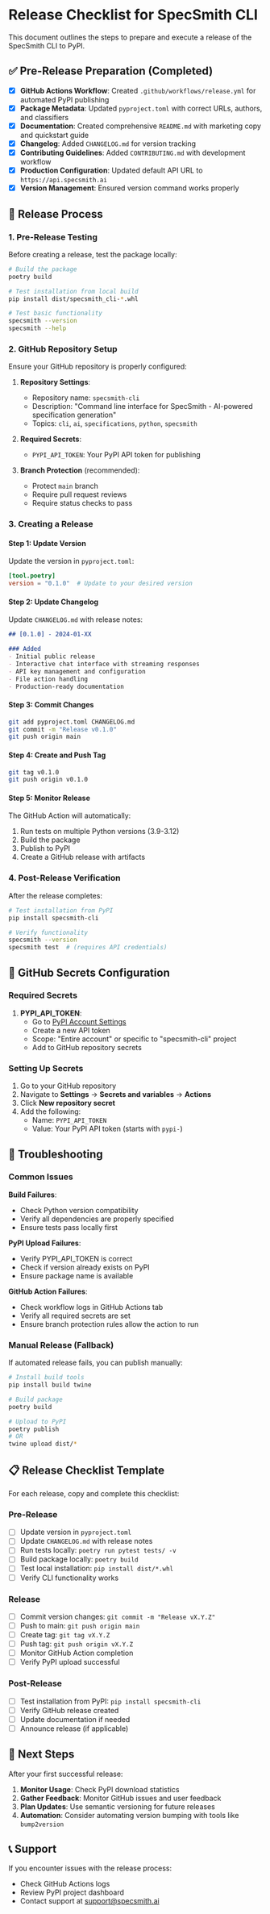 # Release Checklist for SpecSmith CLI

This document outlines the steps to prepare and execute a release of the SpecSmith CLI to PyPI.

## ✅ Pre-Release Preparation (Completed)

- [x] **GitHub Actions Workflow**: Created `.github/workflows/release.yml` for automated PyPI publishing
- [x] **Package Metadata**: Updated `pyproject.toml` with correct URLs, authors, and classifiers
- [x] **Documentation**: Created comprehensive `README.md` with marketing copy and quickstart guide
- [x] **Changelog**: Added `CHANGELOG.md` for version tracking
- [x] **Contributing Guidelines**: Added `CONTRIBUTING.md` with development workflow
- [x] **Production Configuration**: Updated default API URL to `https://api.specsmith.ai`
- [x] **Version Management**: Ensured version command works properly

## 🚀 Release Process

### 1. Pre-Release Testing

Before creating a release, test the package locally:

```bash
# Build the package
poetry build

# Test installation from local build
pip install dist/specsmith_cli-*.whl

# Test basic functionality
specsmith --version
specsmith --help
```

### 2. GitHub Repository Setup

Ensure your GitHub repository is properly configured:

1. **Repository Settings**:
   - Repository name: `specsmith-cli`
   - Description: "Command line interface for SpecSmith - AI-powered specification generation"
   - Topics: `cli`, `ai`, `specifications`, `python`, `specsmith`

2. **Required Secrets**:
   - `PYPI_API_TOKEN`: Your PyPI API token for publishing

3. **Branch Protection** (recommended):
   - Protect `main` branch
   - Require pull request reviews
   - Require status checks to pass

### 3. Creating a Release

#### Step 1: Update Version
Update the version in `pyproject.toml`:
```toml
[tool.poetry]
version = "0.1.0"  # Update to your desired version
```

#### Step 2: Update Changelog
Update `CHANGELOG.md` with release notes:
```markdown
## [0.1.0] - 2024-01-XX

### Added
- Initial public release
- Interactive chat interface with streaming responses
- API key management and configuration
- File action handling
- Production-ready documentation
```

#### Step 3: Commit Changes
```bash
git add pyproject.toml CHANGELOG.md
git commit -m "Release v0.1.0"
git push origin main
```

#### Step 4: Create and Push Tag
```bash
git tag v0.1.0
git push origin v0.1.0
```

#### Step 5: Monitor Release
The GitHub Action will automatically:
1. Run tests on multiple Python versions (3.9-3.12)
2. Build the package
3. Publish to PyPI
4. Create a GitHub release with artifacts

### 4. Post-Release Verification

After the release completes:

```bash
# Test installation from PyPI
pip install specsmith-cli

# Verify functionality
specsmith --version
specsmith test  # (requires API credentials)
```

## 🔧 GitHub Secrets Configuration

### Required Secrets

1. **PYPI_API_TOKEN**:
   - Go to [PyPI Account Settings](https://pypi.org/manage/account/)
   - Create a new API token
   - Scope: "Entire account" or specific to "specsmith-cli" project
   - Add to GitHub repository secrets

### Setting Up Secrets

1. Go to your GitHub repository
2. Navigate to **Settings** → **Secrets and variables** → **Actions**
3. Click **New repository secret**
4. Add the following:
   - Name: `PYPI_API_TOKEN`
   - Value: Your PyPI API token (starts with `pypi-`)

## 🐛 Troubleshooting

### Common Issues

**Build Failures**:
- Check Python version compatibility
- Verify all dependencies are properly specified
- Ensure tests pass locally first

**PyPI Upload Failures**:
- Verify PYPI_API_TOKEN is correct
- Check if version already exists on PyPI
- Ensure package name is available

**GitHub Action Failures**:
- Check workflow logs in GitHub Actions tab
- Verify all required secrets are set
- Ensure branch protection rules allow the action to run

### Manual Release (Fallback)

If automated release fails, you can publish manually:

```bash
# Install build tools
pip install build twine

# Build package
poetry build

# Upload to PyPI
poetry publish
# OR
twine upload dist/*
```

## 📋 Release Checklist Template

For each release, copy and complete this checklist:

### Pre-Release
- [ ] Update version in `pyproject.toml`
- [ ] Update `CHANGELOG.md` with release notes
- [ ] Run tests locally: `poetry run pytest tests/ -v`
- [ ] Build package locally: `poetry build`
- [ ] Test local installation: `pip install dist/*.whl`
- [ ] Verify CLI functionality works

### Release
- [ ] Commit version changes: `git commit -m "Release vX.Y.Z"`
- [ ] Push to main: `git push origin main`
- [ ] Create tag: `git tag vX.Y.Z`
- [ ] Push tag: `git push origin vX.Y.Z`
- [ ] Monitor GitHub Action completion
- [ ] Verify PyPI upload successful

### Post-Release
- [ ] Test installation from PyPI: `pip install specsmith-cli`
- [ ] Verify GitHub release created
- [ ] Update documentation if needed
- [ ] Announce release (if applicable)

## 🎯 Next Steps

After your first successful release:

1. **Monitor Usage**: Check PyPI download statistics
2. **Gather Feedback**: Monitor GitHub issues and user feedback
3. **Plan Updates**: Use semantic versioning for future releases
4. **Automation**: Consider automating version bumping with tools like `bump2version`

## 📞 Support

If you encounter issues with the release process:
- Check GitHub Actions logs
- Review PyPI project dashboard
- Contact support at [support@specsmith.ai](mailto:support@specsmith.ai)
